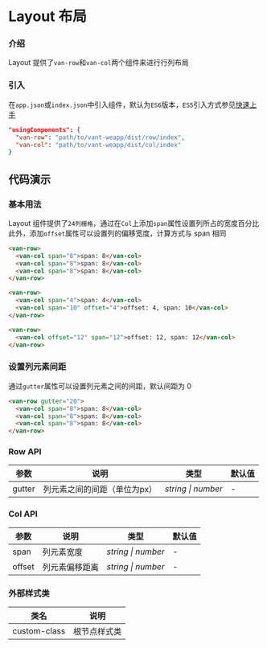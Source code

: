 # Layout 布局

### 介绍

Layout 提供了`van-row`和`van-col`两个组件来进行行列布局

### 引入

在`app.json`或`index.json`中引入组件，默认为`ES6`版本，`ES5`引入方式参见[快速上手](#/quickstart)

```json
"usingComponents": {
  "van-row": "path/to/vant-weapp/dist/row/index",
  "van-col": "path/to/vant-weapp/dist/col/index"
}
```

## 代码演示

### 基本用法

Layout 组件提供了`24列栅格`，通过在`Col`上添加`span`属性设置列所占的宽度百分比
此外，添加`offset`属性可以设置列的偏移宽度，计算方式与 span 相同

```html
<van-row>
  <van-col span="8">span: 8</van-col>
  <van-col span="8">span: 8</van-col>
  <van-col span="8">span: 8</van-col>
</van-row>

<van-row>
  <van-col span="4">span: 4</van-col>
  <van-col span="10" offset="4">offset: 4, span: 10</van-col>
</van-row>

<van-row>
  <van-col offset="12" span="12">offset: 12, span: 12</van-col>
</van-row>
```

### 设置列元素间距

通过`gutter`属性可以设置列元素之间的间距，默认间距为 0

```html
<van-row gutter="20">
  <van-col span="8">span: 8</van-col>
  <van-col span="8">span: 8</van-col>
  <van-col span="8">span: 8</van-col>
</van-row>
```

### Row API

| 参数 | 说明 | 类型 | 默认值 |
|-----------|-----------|-----------|-------------|
| gutter | 列元素之间的间距（单位为px） | *string \| number* | - |

### Col API

| 参数 | 说明 | 类型 | 默认值 |
|-----------|-----------|-----------|-------------|
| span | 列元素宽度 | *string \| number* | - |
| offset | 列元素偏移距离 | *string \| number* | - |

### 外部样式类

| 类名 | 说明 |
|-----------|-----------|
| custom-class | 根节点样式类 |
